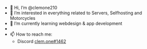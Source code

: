 - 👋 Hi, I’m @clemone210
- 👀 I’m interested in everything related to Servers, Selfhosting and Motorcycles
- 🌱 I’m currently learning webdesign & app development
- 
- 📫 How to reach me:
     - Discord 
[clem.one#1462](https://discordapp.com/users/210819455683526657)
